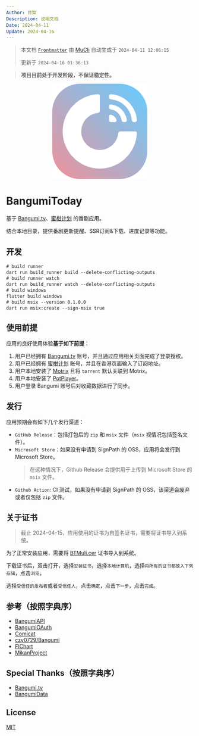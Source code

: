 ```yaml
---
Author: 目棃
Description: 说明文档
Date: 2024-04-11
Update: 2024-04-16
---
```


> 本文档 [`Frontmatter`](https://github.com/BTMuli/MuCli#Frontmatter) 由 [MuCli](https://github.com/BTMuli/Mucli) 自动生成于 `2024-04-11 12:06:15`
>
> 更新于 `2024-04-16 01:36:13`

> **项目目前处于开发阶段，不保证稳定性。**

<div align="center">
	<img alt="logo" src="./assets/images/logo.png" width="256" />
</div>

# BangumiToday 

基于 [Bangumi.tv](https://bangumi.tv)、[蜜柑计划](https://mikanani.hacgn.fun/) 的番剧应用。

结合本地目录，提供番剧更新提醒、SSR订阅&下载、进度记录等功能。

## 开发

```shell
# build runner
dart run build_runner build --delete-conflicting-outputs
# build runner watch
dart run build_runner watch --delete-conflicting-outputs
# build windows
flutter build windows
# build msix --version 0.1.0.0
dart run msix:create --sign-msix true
```

## 使用前提

应用的良好使用体验**基于如下前提**：

1. 用户已经拥有 [Bangumi.tv](https://bangumi.tv) 账号，并且通过应用相关页面完成了登录授权。
2. 用户已经拥有 [蜜柑计划](https://mikanani.hacgn.fun/) 账号，并且在香港页面输入了订阅地址。
3. 用户本地安装了 [Motrix](https://motrix.app/) 且将 `torrent` 默认关联到 Motrix。
4. 用户本地安装了 [PotPlayer](https://potplayer.daum.net/)。
5. 用户登录 Bangumi 账号后对收藏数据进行了同步。

## 发行

应用预期会有如下几个发行渠道：

- `GitHub Release`：包括打包后的 `zip` 和 `msix` 文件（`msix` 视情况包括签名文件）。
- `Microsoft Store`：如果没有申请到 SignPath 的 OSS，应用将会发行到 Microsoft Store。
  > 在这种情况下，Github Release 会提供用于上传到 Microsoft Store 的 `msix` 文件。
- `Github Action`: CI 测试，如果没有申请到 SignPath 的 OSS，该渠道会废弃或者仅包括 `zip` 文件。

## 关于证书

> 截止 2024-04-15，应用使用的证书为自签名证书，需要将证书导入到系统。

为了正常安装应用，需要将 [BTMuli.cer](./BTMuli.cer) 证书导入到系统。

下载证书后，双击打开，选择`安装证书`，选择`本地计算机`，选择`将所有的证书都放入下列存储`，点击`浏览`，

选择`受信任的发布者`或者`受信任人`，点击`确定`，点击`下一步`，点击`完成`。

## 参考（按照字典序）

- [BangumiAPI](https://bangumi.github.io/api/)
- [BangumiOAuth](https://github.com/bangumi/api/blob/master/docs-raw/How-to-Auth.md)
- [Comicat](https://comicat.org)
- [czy0729/Bangumi](https://github.com/czy0729/Bangumi)
- [FlChart](https://app.flchart.dev/)
- [MikanProject](https://mikanime.tv)

## Special Thanks（按照字典序）

- [Bangumi.tv](https://bangumi.tv)
- [BangumiData](https://github.com/bangumi-data/bangumi-data)

## License

[MIT](LICENSE)
